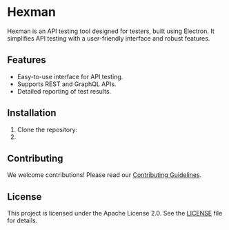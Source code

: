# Hexman

Hexman is an API testing tool designed for testers, built using Electron. It simplifies API testing with a user-friendly interface and robust features.

## Features
- Easy-to-use interface for API testing.
- Supports REST and GraphQL APIs.
- Detailed reporting of test results.

## Installation
1. Clone the repository:
2. 
## Contributing
We welcome contributions! Please read our [Contributing Guidelines](CONTRIBUTING.md).

## License
This project is licensed under the Apache License 2.0. See the [LICENSE](LICENSE) file for details.
